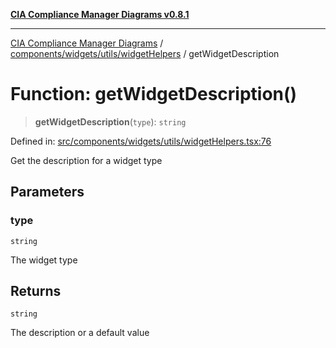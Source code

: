 [**CIA Compliance Manager Diagrams v0.8.1**](../../../../../README.md)

***

[CIA Compliance Manager Diagrams](../../../../../modules.md) / [components/widgets/utils/widgetHelpers](../README.md) / getWidgetDescription

# Function: getWidgetDescription()

> **getWidgetDescription**(`type`): `string`

Defined in: [src/components/widgets/utils/widgetHelpers.tsx:76](https://github.com/Hack23/cia-compliance-manager/blob/4236f4375d9cfb0505c191818eeb5443ec527132/src/components/widgets/utils/widgetHelpers.tsx#L76)

Get the description for a widget type

## Parameters

### type

`string`

The widget type

## Returns

`string`

The description or a default value
